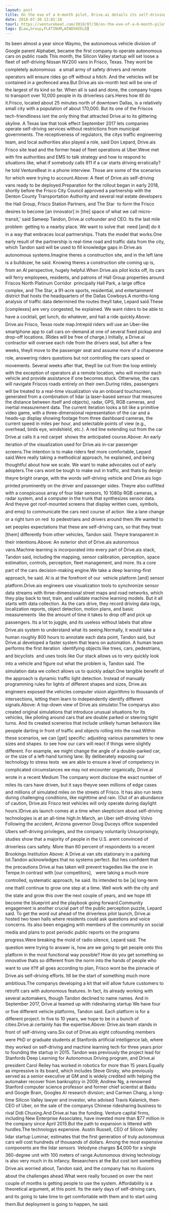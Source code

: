 ```yaml
---
layout: post
title: On the eve of a 6-month pilot, Drive.ai details its self-driving car plans
date: 2018-07-30 13:02:18
tourl: https://venturebeat.com/2018/07/30/on-the-eve-of-a-6-month-pilot-drive-ai-details-its-self-driving-car-plans/
tags: [Law,Group,PLATINUM,WINDSHIELD]
---
```

Its been almost a year since Waymo, the autonomous vehicle division of Google parent Alphabet, became the first company to operate autonomous cars on public roads This month, the Silicon Valley startup will set loose a fleet of self-driving Nissan NV200 vans in Frisco, Texas. They wont be completely autonomous   a small army of safety drivers and remote operators will ensure rides go off without a hitch. And the vehicles will be contained in a geofenced area.But Drive.ais six-month test will be one of the largest of its kind so far. When all is said and done, the company hopes to transport over 10,000 people in its driverless cars.Heres how itll do it.Frisco, located about 25 minutes north of downtown Dallas, is a relatively small city with a population of about 170,000. But its one of the Friscos tech-friendliness isnt the only thing that attracted Drive.ai to its glittering skyline. A Texas law that took effect September 2017 lets companies operate self-driving services without restrictions from municipal governments. The receptiveness of regulators, the citys traffic engineering team, and local authorities also played a role, said Don Lepard, Drive.ais Frisco site lead and the former head of fleet operations at Uber.Weve met with fire authorities and EMS to talk strategy and how to respond to situations like, what if somebody calls 911 if a car starts driving erratically? he told VentureBeat in a phone interview. Those are some of the scenarios for which were trying to account.Above: A fleet of Drive.ais self-driving vans ready to be deployed.Preparation for the rollout began in early 2018, shortly before the Frisco City Council approved a partnership with the Denton County Transportation Authority and several real estate developers  the Hall Group, Frisco Station Partners, and The Star  to form the Frisco desires to become [an innovator] in [the] space of what we call micro-transit,' said Sameep Tandon, Drive.ai cofounder and CEO. Its the last mile problem  getting to a nearby place. We want to solve that  need [and] do it in a way that embraces local partnerships. Thats the model that works.One early result of the partnership is real-time road and traffic data from the city, which Tandon said will be used to fill knowledge gaps in Drive.ais autonomous systems.Imagine theres a construction site, and in the left lane is a bulldozer, he said. Knowing theres a construction site coming up is, from an AI perspective, hugely helpful.When Drive.ais pilot kicks off, its cars will ferry employees, residents, and patrons of Hall Group properties around Friscos North Platinum Corridor  principally Hall Park, a large office complex, and The Star, a 91-acre sports, residential, and entertainment district that hosts the headquarters of the Dallas Cowboys.A months-long analysis of traffic data determined the routes theyll take, Lepard said.These [complexes] are very congested, he explained. We want riders to be able to have a cocktail, get lunch, do whatever, and hail a ride quickly.Above: Drive.ais Frisco, Texas route map.Intrepid riders will use an Uber-like smartphone app to call cars on-demand at one of several fixed pickup and drop-off locations. (Rides will be free of charge.) Initially, a Drive.ai contractor will oversee each ride from the drivers seat, but after a few weeks, theyll move to the passenger seat and assume more of a chaperone role, answering riders questions but not controlling the cars speed or movements. Several weeks after that, theyll be cut from the loop entirely  with the exception of operators at a remote location, who will monitor each vehicle and provide assistance if one becomes stuck. Otherwise, the cars will navigate Friscos roads entirely on their own.During rides, passengers will be treated to a real-time visualization via an onboard touchscreen, generated from a combination of lidar (a laser-based sensor that measures the distance between itself and objects), radar, GPS, RGB cameras, and inertial measurement data. The current iteration looks a bit like a primitive video game, with a three-dimensional representation of the car and a heads-up display showing footage from three dashboard cameras, the current speed in miles per hour, and selectable points of view (e.g., overhead, birds eye, windshield, etc.). A red line extending out from the car  Drive.ai calls it a red carpet  shows the anticipated course.Above: An early iteration of the visualization used for Drive.ais in-car passenger screens.The intention is to make riders feel more comfortable, Lepard said.Were really taking a methodical approach, he explained, and being thoughtful about how we scale. We want to make advocates out of early adopters.The cars wont be tough to make out in traffic, and thats by design  theyre bright orange, with the words self-driving vehicle and Drive.ais logo printed prominently on the driver and passenger sides. Theyre also outfitted with a conspicuous array of four lidar sensors, 10 1080p RGB cameras, a radar system, and a computer in the trunk that synthesizes sensor data. And theyve got roof-mounted screens that display written cues, symbols, and emoji to communicate the cars next course of action  like a lane change or a right turn on red  to pedestrians and drivers around them.We wanted to set peoples expectations that these are self-driving cars, so that they treat [them] differently from other vehicles, Tandon said. Theyre transparent in their intentions.Above: An exterior shot of Drive.ais autonomous vans.Machine learning is incorporated into every part of Drive.ais stack, Tandon said, including the mapping, sensor calibration, perception, space estimation, controls, perception, fleet management, and more. Its a core part of the cars decision-making engine.We take a deep learning-first approach, he said. AI is at the forefront of our  vehicle platform [and] sensor platform.Drive.ais engineers use visualization tools to synchronize sensor data streams with three-dimensional street maps and road networks, which they play back to test, train, and validate machine learning models. But it all starts with data collection. As the cars drive, they record driving data logs, localization reports, object detection, motion plans, and basic measurements  like the amount of time it takes to drop off and pick up passengers. Its a lot to juggle, and its useless without labels that allow Drive.ais system to understand what its seeing.Normally, it would take a human roughly 800 hours to annotate each data point, Tandon said, but Drive.ai developed a faster system that leans on automation. A human team performs the first iteration  identifying objects like trees, cars, pedestrians, and bicyclists  and uses tools like Our stack allows us to very quickly look into a vehicle and figure out what the problem is, Tandon said. The simulation data we collect allows us to quickly adapt.One tangible benefit of the approach is dynamic traffic light detection. Instead of manually programming rules for lights of different shapes and sizes, Drive.ais engineers exposed the vehicles computer vision algorithms to thousands of intersections, letting them learn to independently identify different signals.Above: A top-down view of Drive.ais simulator.The companys also created original simulations that introduce unusual situations for its vehicles, like piloting around cars that are double parked or steering tight turns. And its created scenerios that include unlikely human behaviors like peopple darting in front of traffic and objects rolling into the road.Within these scenarios, we can [get] specific: adjusting various parameters to new sizes and shapes  to see how our cars will react if things were slightly different. For example, we might change the angle of a double-parked car, or the size of a left-hand turning lane. By deliberately exposing our technology to stress tests  we are able to ensure a level of competency in complicated circumstances we may not encounter organically, Drive.ai wrote in a recent Medium The company wont disclose the exact number of miles its cars have driven, but it says theyve seen millions of edge cases and millions of simulated miles on the streets of Frisco. It has also run tests during challenging conditions, like nighttime and rain. (Out of an abundance of caution, Drive.ais Frisco test vehicles will only operate during daylight hours.)Drive.ais launch comes at a time when skepticism about self-driving technologies is at an all-time high.In March, an Uber self-driving Volvo Following the accident, Arizona governor Doug Duceys office suspended Ubers self-driving privileges, and the company voluntarily Unsurprisingly, studies show that a majority of people in the U.S. arent convinced of driverless cars safety. More than 60 percent of respondents to a recent Brookings Institution Above: A Drive.ai van sits stationary in a parking lot.Tandon acknowledges that no systems perfect. But hes confident that the precautions Drive.ai has taken will prevent tragedies like the one in Tempe.In contrast with [our competitors],   were taking a much more controlled, systematic approach, he said. Its intended to be [a] long-term one thatll continue to grow one step at a time. Well work with the city and the state and grow this over the next couple of years, and we hope itll become the blueprint and the playbook going forward.Community engagement is another crucial part of the public perception puzzle, Lepard said. To get the word out ahead of the driverless pilot launch, Drive.ai hosted two town halls where residents could ask questions and voice concerns. Its also been engaging with members of the community on social media and plans to post periodic public reports on the programs progress.Were breaking the mold of radio silence, Lepard said. The question were trying to answer is, how are we going to get people onto this platform in the most functional way possible? How do you get something so innovative thats so different from the norm into the hands of people who want to use it?If all goes according to plan, Frisco wont be the pinnacle of Drive.ais self-driving efforts. Itll be the start of something much more ambitious.The companys developing a kit that will allow future customers to retrofit cars with autonomous features. In fact, its already working with several automakers, though Tandon declined to name names. And in September 2017, Drive.ai teamed up with ridesharing startup We have four or five different vehicle platforms, Tandon said. Each platform is for a different project. In five to 10 years, we hope to be in a bunch of cities.Drive.ai certainly has the expertise.Above: Drive.ais team stands in front of self-driving vans.Six out of Drive.ais eight cofounding members were PhD or graduate students at Stanfords artificial intelligence lab, where they worked on self-driving and machine learning tech for three years prior to founding the startup in 2015. Tandon was previously the project lead for Stanfords Deep Learning for Autonomous Driving program, and Drive.ai president Carol Reiley has worked in robotics for more than 15 years.Equally as impressive is its board, which includes Steve Girsky, who previously served as a senior executive at GM and is widely credited with helping the automaker recover from bankruptcy in 2009; Andrew Ng, a renowned Stanford computer science professor and former chief scientist at Baidu and Google Brain, Googles AI research division; and Carmen Chang, a long-time Silicon Valley lawyer and investor, who advised Travis Kalanick, then-CEO of Uber, on the sale of the companys Chinese ridesharing business to rival Didi Chuxing.And Drive.ai has the funding. Venture capital firms, including New Enterprise Associates, have invested more than $77 million in the company since April 2015.But the path to expansion is littered with hurdles.The technologys expensive. Austin Russell, CEO of Silicon Valley lidar startup Luminar, estimates that the first generation of truly autonomous cars will cost hundreds of thousands of dollars. Among the most expensive components are the lidar sensors  Velodyne charges $4,000 for a single 360-degree unit with 100 meters of range.Autonomous driving technology is also very much in its infancy. Researchers at the But cost isnt something Drive.ais worried about, Tandon said, and the company has no illusions about the challenges ahead.What were really focused on over the next couple of months is getting people to use the system. Affordability is a theoretical argument, at this point. Its the early days of self-driving cars, and its going to take time to get comfortable with them and to start using them.But deployment is going to happen, he said.